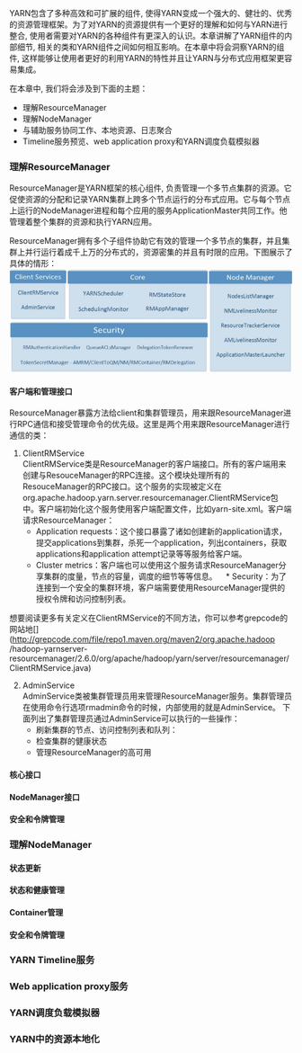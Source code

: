 YARN包含了多种高效和可扩展的组件, 使得YARN变成一个强大的、健壮的、优秀的资源管理框架。为了对YARN的资源提供有一个更好的理解和如何与YARN进行整合, 使用者需要对YARN的各种组件有更深入的认识。本章讲解了YARN组件的内部细节, 相关的类和YARN组件之间如何相互影响。在本章中将会洞察YARN的组件, 这样能够让使用者更好的利用YARN的特性并且让YARN与分布式应用框架更容易集成。  

在本章中, 我们将会涉及到下面的主题：
* 理解ResourceManager
* 理解NodeManager
* 与辅助服务协同工作、本地资源、日志聚合
* Timeline服务预览、web application proxy和YARN调度负载模拟器  

### 理解ResourceManager  
ResourceManager是YARN框架的核心组件, 负责管理一个多节点集群的资源。它促使资源的分配和记录YARN集群上跨多个节点运行的分布式应用。它与每个节点上运行的NodeManager进程和每个应用的服务ApplicationMaster共同工作。他管理着整个集群的资源和执行YARN应用。  

ResourceManager拥有多个子组件协助它有效的管理一个多节点的集群，并且集群上并行运行着成千上万的分布式的，资源密集的并且有时限的应用。下图展示了具体的情形：  
![image](/Images/yarn-deep-components.PNG)  

#### 客户端和管理接口
ResourceManager暴露方法给client和集群管理员，用来跟ResourceManager进行RPC通信和接受管理命令的优先级。这里是两个用来跟ResourceManager进行通信的类：
1. ClientRMService  
ClientRMService类是ResourceManager的客户端接口。所有的客户端用来创建与ResouceManager的RPC连接。这个模块处理所有的ResouceManager的RPC接口。这个服务的实现被定义在org.apache.hadoop.yarn.server.resourcemanager.ClientRMService包中。客户端初始化这个服务使用客户端配置文件，比如yarn-site.xml。客户端请求ResourceManager：  
    * Application requests：这个接口暴露了诸如创建新的application请求，提交applications到集群，杀死一个application，列出containers，获取applications和application attempt记录等等服务给客户端。
    * Cluster metrics：客户端也可以使用这个服务请求ResourceManager分享集群的度量，节点的容量，调度的细节等等信息。
    * Security：为了连接到一个安全的集群环境，客户端需要使用ResourceManager提供的授权令牌和访问控制列表。  

想要阅读更多有关定义在ClientRMService的不同方法，你可以参考grepcode的网站地[](http://grepcode.com/file/repo1.maven.org/maven2/org.apache.hadoop
/hadoop-yarnserver-resourcemanager/2.6.0/org/apache/hadoop/yarn/server/resourcemanager/ClientRMService.java)  

2. AdminService  
AdminService类被集群管理员用来管理ResourceManager服务。集群管理员在使用命令行选项rmadmin命令的时候，内部使用的就是AdminService。
下面列出了集群管理员通过AdminService可以执行的一些操作：  
    * 刷新集群的节点、访问控制列表和队列：
    * 检查集群的健康状态
    * 管理ResourceManager的高可用  
    
#### 核心接口



#### NodeManager接口


#### 安全和令牌管理  



### 理解NodeManager  


#### 状态更新



#### 状态和健康管理



#### Container管理



#### 安全和令牌管理



### YARN Timeline服务  




### Web application proxy服务



### YARN调度负载模拟器  



### YARN中的资源本地化
